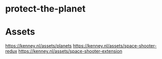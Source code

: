 # protect-the-planet

# Assets

https://kenney.nl/assets/planets
https://kenney.nl/assets/space-shooter-redux
https://kenney.nl/assets/space-shooter-extension
